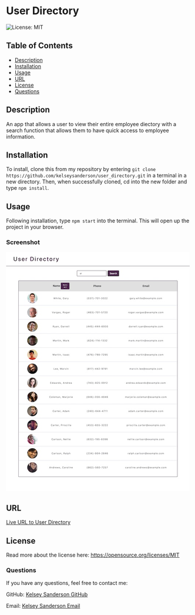 # User Directory

![License: MIT](https://img.shields.io/badge/License-MIT-yellow.svg)

## Table of Contents
* [Description](README.md#Description)
* [Installation](README.md#Installation)
* [Usage](README.md#Usage)
* [URL](README.md#URL)
* [License](README.md#License)
* [Questions](README.md#Questions)

## Description
An app that allows a user to view their entire employee diectory with a search function that allows them to have quick access to employee information.


## Installation
To install, clone this from my repository by entering `git clone https://github.com/kelseysanderson/user_directory.git` in a terminal in a new directory. Then, when successfully cloned, cd into the new folder and type `npm install`.

## Usage
Following installation, type `npm start` into the terminal. This will open up the project in your browser.

### Screenshot 
![Screenshot of User Directory](./user-directory-screencapture.jpg)

## URL
[Live URL to User Directory](https://kelseysanderson.github.io/user_directory/)

## License
Read more about the license here:
https://opensource.org/licenses/MIT

### Questions
If you have any questions, feel free to contact me:

GitHub: [Kelsey Sanderson GitHub](https://github.com/kelseysanderson)

Email:  [Kelsey Sanderson Email](mailto:kelseymonica@gmail.com)
